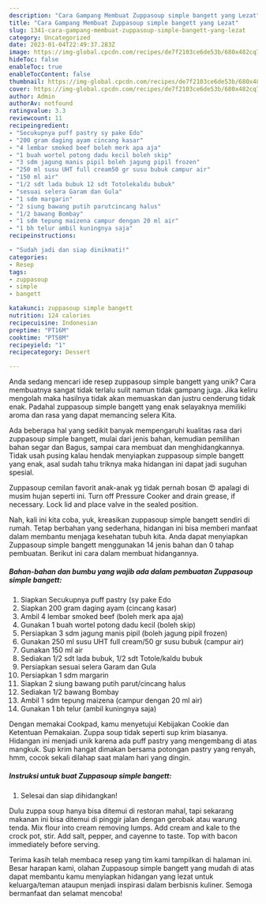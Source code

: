```yaml
---
description: "Cara Gampang Membuat Zuppasoup simple bangett yang Lezat"
title: "Cara Gampang Membuat Zuppasoup simple bangett yang Lezat"
slug: 1341-cara-gampang-membuat-zuppasoup-simple-bangett-yang-lezat
category: Uncategorized
date: 2023-01-04T22:49:37.283Z
image: https://img-global.cpcdn.com/recipes/de7f2103ce6de53b/680x482cq70/zuppasoup-simple-bangett-foto-resep-utama.jpg
hideToc: false
enableToc: true
enableTocContent: false
thumbnail: https://img-global.cpcdn.com/recipes/de7f2103ce6de53b/680x482cq70/zuppasoup-simple-bangett-foto-resep-utama.jpg
cover: https://img-global.cpcdn.com/recipes/de7f2103ce6de53b/680x482cq70/zuppasoup-simple-bangett-foto-resep-utama.jpg
author: Admin
authorAv: notfound
ratingvalue: 3.3
reviewcount: 11
recipeingredient:
- "Secukupnya puff pastry sy pake Edo"
- "200 gram daging ayam cincang kasar"
- "4 lembar smoked beef boleh merk apa aja"
- "1 buah wortel potong dadu kecil boleh skip"
- "3 sdm jagung manis pipil boleh jagung pipil frozen"
- "250 ml susu UHT full cream50 gr susu bubuk campur air"
- "150 ml air"
- "1/2 sdt lada bubuk 12 sdt Totolekaldu bubuk"
- "sesuai selera Garam dan Gula"
- "1 sdm margarin"
- "2 siung bawang putih parutcincang halus"
- "1/2 bawang Bombay"
- "1 sdm tepung maizena campur dengan 20 ml air"
- "1 bh telur ambil kuningnya saja"
recipeinstructions:

- "Sudah jadi dan siap dinikmati!"
categories:
- Resep
tags:
- zuppasoup
- simple
- bangett

katakunci: zuppasoup simple bangett 
nutrition: 124 calories
recipecuisine: Indonesian
preptime: "PT16M"
cooktime: "PT58M"
recipeyield: "1"
recipecategory: Dessert

---
```





Anda sedang mencari ide resep zuppasoup simple bangett yang unik? Cara membuatnya sangat tidak terlalu sulit namun tidak gampang juga. Jika keliru mengolah maka hasilnya tidak akan memuaskan dan justru cenderung tidak enak. Padahal zuppasoup simple bangett yang enak selayaknya memiliki aroma dan rasa yang dapat memancing selera Kita.





Ada beberapa hal yang sedikit banyak mempengaruhi kualitas rasa dari zuppasoup simple bangett, mulai dari jenis bahan, kemudian pemilihan bahan segar dan Bagus, sampai cara membuat dan menghidangkannya. Tidak usah pusing kalau hendak menyiapkan zuppasoup simple bangett yang enak,      asal sudah tahu triknya maka hidangan ini dapat jadi suguhan spesial.














Zuppasoup cemilan favorit anak-anak yg tidak pernah bosan 😍 apalagi di musim hujan seperti ini. Turn off Pressure Cooker and drain grease, if necessary. Lock lid and place valve in the sealed position.






Nah, kali ini kita coba, yuk, kreasikan zuppasoup simple bangett sendiri di rumah. Tetap berbahan yang sederhana, hidangan ini bisa memberi manfaat dalam membantu menjaga kesehatan tubuh kita. Anda dapat menyiapkan Zuppasoup simple bangett menggunakan 14 jenis bahan dan 0 tahap pembuatan. Berikut ini cara dalam membuat hidangannya.

<!--inarticleads1-->

##### Bahan-bahan dan bumbu yang wajib ada dalam pembuatan Zuppasoup simple bangett:

1. Siapkan Secukupnya puff pastry (sy pake Edo
1. Siapkan 200 gram daging ayam (cincang kasar)
1. Ambil 4 lembar smoked beef (boleh merk apa aja)
1. Gunakan 1 buah wortel potong dadu kecil (boleh skip)
1. Persiapkan 3 sdm jagung manis pipil (boleh jagung pipil frozen)
1. Gunakan 250 ml susu UHT full cream/50 gr susu bubuk (campur air)
1. Gunakan 150 ml air
1. Sediakan 1/2 sdt lada bubuk, 1/2 sdt Totole/kaldu bubuk
1. Persiapkan sesuai selera Garam dan Gula
1. Persiapkan 1 sdm margarin
1. Siapkan 2 siung bawang putih parut/cincang halus
1. Sediakan 1/2 bawang Bombay
1. Ambil 1 sdm tepung maizena (campur dengan 20 ml air)
1. Gunakan 1 bh telur (ambil kuningnya saja)


Dengan memakai Cookpad, kamu menyetujui Kebijakan Cookie dan Ketentuan Pemakaian. Zuppa soup tidak seperti sup krim biasanya. Hidangan ini menjadi unik karena ada puff pastry yang mengembang di atas mangkuk. Sup krim hangat dimakan bersama potongan pastry yang renyah, hmm, cocok sekali dilahap saat malam hari yang dingin. 

<!--inarticleads2-->

##### Instruksi untuk buat Zuppasoup simple bangett:


1. Selesai dan siap dihidangkan!

Dulu zuppa soup hanya bisa ditemui di restoran mahal, tapi sekarang makanan ini bisa ditemui di pinggir jalan dengan gerobak atau warung tenda. Mix flour into cream removing lumps. Add cream and kale to the crock pot, stir. Add salt, pepper, and cayenne to taste. Top with bacon immediately before serving. 

Terima kasih telah membaca resep yang tim kami tampilkan di halaman ini. Besar harapan kami, olahan Zuppasoup simple bangett yang mudah di atas dapat membantu kamu menyiapkan hidangan yang lezat untuk keluarga/teman ataupun menjadi inspirasi dalam berbisnis kuliner. Semoga bermanfaat dan selamat mencoba!
